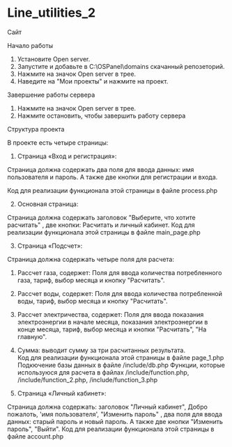 # Line_utilities_2

Сайт

Начало работы
1. Установите Open server.
2. Запустите и добавьте в C:\OSPanel\domains скачанный репозеторий.
3. Нажмите на значок Open server в трее.
4. Наведите на "Мои проекты" и нажмите на проект.

Завершение работы сервера
1. Нажмите на значок Open server в трее.
2. Нажмите остановить, чтобы завершить работу сервера

Структура проекта

В проекте есть четыре страницы:
1. Страница «Вход и регистрация»:


Страница должна содержать два поля для ввода данных: имя пользователя и пароль.
А также две кнопки для регистрации и входа.

Код для реализации функционала этой страницы в файле process.php

2. Основная страница:

Страница должна содержать заголовок "Выберите, что хотите расчитать" , две кнопки: Расчитать и личный кабинет.
Код для реализации функционала этой страницы в файле main_page.php

3. Страница «Подсчет»:

Страница должна содержать четыре поля для расчета:
1. Рассчет газа, содержет: Поля для ввода количества потребленного газа, тариф, выбор месяца и кнопку "Расчитать".
2. Рассчет воды, содержет: Поля для ввода количества потребленной воды, тариф, выбор месяца и кнопку "Расчитать".
3. Рассчет электричества, содержет: Поля для ввода показания электроэнергии в начале месяца, показания электроэнергии в конце месяца, тариф, выбор месяца и кнопки "Расчитать", "На главную".
4. Сумма: выводит сумму за три расчитанных результата.  
Код для реализации функционала этой страницы в файле page_1.php
Подкючение базы данных в файле /include/db.php
Функции, которые используюся для расчета в файлах /include/function.php, /include/function_2.php, /include/function_3.php

4. Страница «Личный кабинет»:

Страница должна содержать: заголовок "Личный кабинет", Добро пожалоть, 'имя пользователя', "Изменить пароль" , два поля для ввода данных: старый пароль и новый пароль.
А также две кнопки "Изменить пароль", "Выйти".
Код для реализации функционала этой страницы в файле account.php
